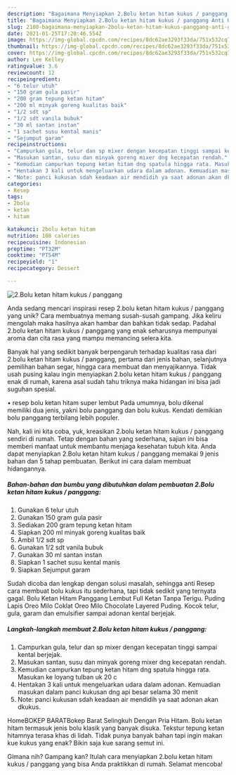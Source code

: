 ```yaml
---
description: "Bagaimana Menyiapkan 2.Bolu ketan hitam kukus / panggang Anti Gagal"
title: "Bagaimana Menyiapkan 2.Bolu ketan hitam kukus / panggang Anti Gagal"
slug: 2100-bagaimana-menyiapkan-2bolu-ketan-hitam-kukus-panggang-anti-gagal
date: 2021-01-25T17:20:46.554Z
image: https://img-global.cpcdn.com/recipes/8dc62ae3293f33da/751x532cq70/2bolu-ketan-hitam-kukus-panggang-foto-resep-utama.jpg
thumbnail: https://img-global.cpcdn.com/recipes/8dc62ae3293f33da/751x532cq70/2bolu-ketan-hitam-kukus-panggang-foto-resep-utama.jpg
cover: https://img-global.cpcdn.com/recipes/8dc62ae3293f33da/751x532cq70/2bolu-ketan-hitam-kukus-panggang-foto-resep-utama.jpg
author: Lee Kelley
ratingvalue: 3.6
reviewcount: 12
recipeingredient:
- "6 telur utuh"
- "150 gram gula pasir"
- "200 gram tepung ketan hitam"
- "200 ml minyak goreng kualitas baik"
- "1/2 sdt sp"
- "1/2 sdt vanila bubuk"
- "30 ml santan instan"
- "1 sachet susu kental manis"
- "Sejumput garam"
recipeinstructions:
- "Campurkan gula, telur dan sp mixer dengan kecepatan tinggi sampai kental berjejak."
- "Masukan santan, susu dan minyak goreng mixer dng kecepatan rendah."
- "Kemudian campurkan tepung ketan hitam dng spatula hingga rata. Masukan ke loyang tulban uk 20 c"
- "Hentakan 3 kali untuk mengeluarkan udara dalam adonan. Kemuadian masukan dalam panci kukusan dng api besar selama 30 menit"
- "Note: panci kukusan sdah keadaan air mendidih ya saat adonan akan dkukus."
categories:
- Resep
tags:
- 2bolu
- ketan
- hitam

katakunci: 2bolu ketan hitam 
nutrition: 108 calories
recipecuisine: Indonesian
preptime: "PT32M"
cooktime: "PT54M"
recipeyield: "1"
recipecategory: Dessert

---
```



![2.Bolu ketan hitam kukus / panggang](https://img-global.cpcdn.com/recipes/8dc62ae3293f33da/751x532cq70/2bolu-ketan-hitam-kukus-panggang-foto-resep-utama.jpg)

Anda sedang mencari inspirasi resep 2.bolu ketan hitam kukus / panggang yang unik? Cara membuatnya memang susah-susah gampang. Jika keliru mengolah maka hasilnya akan hambar dan bahkan tidak sedap. Padahal 2.bolu ketan hitam kukus / panggang yang enak seharusnya mempunyai aroma dan cita rasa yang mampu memancing selera kita.

Banyak hal yang sedikit banyak berpengaruh terhadap kualitas rasa dari 2.bolu ketan hitam kukus / panggang, pertama dari jenis bahan, selanjutnya pemilihan bahan segar, hingga cara membuat dan menyajikannya. Tidak usah pusing kalau ingin menyiapkan 2.bolu ketan hitam kukus / panggang enak di rumah, karena asal sudah tahu triknya maka hidangan ini bisa jadi suguhan spesial.

• resep bolu ketan hitam super lembut Pada umumnya, bolu dikenal memiliki dua jenis, yakni bolu panggang dan bolu kukus. Kendati demikian bolu panggang terbilang lebih populer.


Nah, kali ini kita coba, yuk, kreasikan 2.bolu ketan hitam kukus / panggang sendiri di rumah. Tetap dengan bahan yang sederhana, sajian ini bisa memberi manfaat untuk membantu menjaga kesehatan tubuh kita. Anda dapat menyiapkan 2.Bolu ketan hitam kukus / panggang memakai 9 jenis bahan dan 5 tahap pembuatan. Berikut ini cara dalam membuat hidangannya.

<!--inarticleads1-->

##### Bahan-bahan dan bumbu yang dibutuhkan dalam pembuatan 2.Bolu ketan hitam kukus / panggang:

1. Gunakan 6 telur utuh
1. Gunakan 150 gram gula pasir
1. Sediakan 200 gram tepung ketan hitam
1. Siapkan 200 ml minyak goreng kualitas baik
1. Ambil 1/2 sdt sp
1. Gunakan 1/2 sdt vanila bubuk
1. Gunakan 30 ml santan instan
1. Siapkan 1 sachet susu kental manis
1. Siapkan Sejumput garam


Sudah dicoba dan lengkap dengan solusi masalah, sehingga anti Resep cara membuat bolu kukus itu sederhana, tapi tidak sedikit yang ternyata gagal. Bolu Ketan Hitam Panggang Lembut Full Ketan Tanpa Terigu. Puding Lapis Oreo Milo Coklat Oreo Milo Chocolate Layered Puding. Kocok telur, gula, garam dan emulsifier sampai adonan kental berjejak. 

<!--inarticleads2-->

##### Langkah-langkah membuat 2.Bolu ketan hitam kukus / panggang:

1. Campurkan gula, telur dan sp mixer dengan kecepatan tinggi sampai kental berjejak.
1. Masukan santan, susu dan minyak goreng mixer dng kecepatan rendah.
1. Kemudian campurkan tepung ketan hitam dng spatula hingga rata. Masukan ke loyang tulban uk 20 c
1. Hentakan 3 kali untuk mengeluarkan udara dalam adonan. Kemuadian masukan dalam panci kukusan dng api besar selama 30 menit
1. Note: panci kukusan sdah keadaan air mendidih ya saat adonan akan dkukus.


HomeBOKEP BARATBokep Barat Selingkuh Dengan Pria Hitam. Bolu ketan hitam termasuk jenis bolu klasik yang banyak disuka. Tekstur tepung ketan hitamnya terasa khas di lidah. Tidak punya banyak bahan tapi ingin makan kue kukus yang enak? Bikin saja kue sarang semut ini. 

Gimana nih? Gampang kan? Itulah cara menyiapkan 2.bolu ketan hitam kukus / panggang yang bisa Anda praktikkan di rumah. Selamat mencoba!
